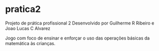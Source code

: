 # pratica2

Projeto de prática profissional 2
Desenvolvido por Guilherme R Ribeiro e Joao Lucas C Alvarez

Jogo com foco de ensinar e enforçar o uso das operações básicas
da matemática às crianças.
